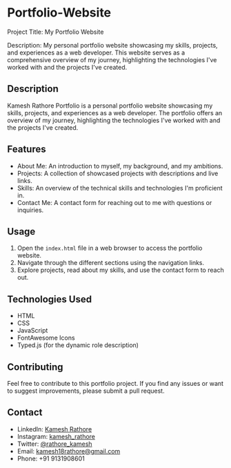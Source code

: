 # Portfolio-Website
Project Title: My Portfolio Website

Description:
My personal portfolio website showcasing my skills, projects, and experiences as a web developer. 
This website serves as a comprehensive overview of my journey, highlighting the technologies I've worked with and the projects I've created.

## Description

Kamesh Rathore Portfolio is a personal portfolio website showcasing my skills, projects, and experiences as a web developer. The portfolio offers an overview of my journey, highlighting the technologies I've worked with and the projects I've created.

## Features

- About Me: An introduction to myself, my background, and my ambitions.
- Projects: A collection of showcased projects with descriptions and live links.
- Skills: An overview of the technical skills and technologies I'm proficient in.
- Contact Me: A contact form for reaching out to me with questions or inquiries.

## Usage

1. Open the `index.html` file in a web browser to access the portfolio website.
2. Navigate through the different sections using the navigation links.
3. Explore projects, read about my skills, and use the contact form to reach out.

## Technologies Used

- HTML
- CSS
- JavaScript
- FontAwesome Icons
- Typed.js (for the dynamic role description)

## Contributing

Feel free to contribute to this portfolio project. If you find any issues or want to suggest improvements, please submit a pull request.

## Contact

- LinkedIn: [Kamesh Rathore](https://www.linkedin.com/in/kamesh-rathore-749042210/)
- Instagram: [kamesh_rathore](https://www.instagram.com/kamesh_rathore/)
- Twitter: [@rathore_kamesh](https://twitter.com/rathore_kamesh)
- Email: kamesh18rathore@gmail.com
- Phone: +91 9131908601

